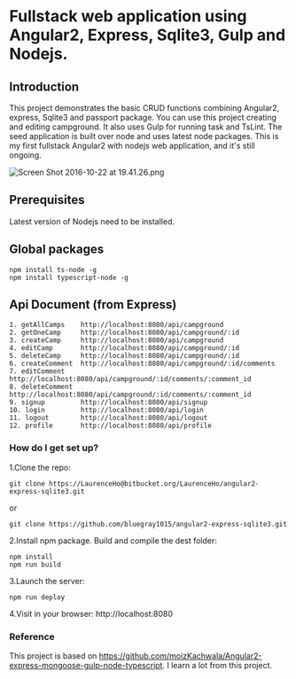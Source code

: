 # Fullstack web application using Angular2, Express, Sqlite3, Gulp and Nodejs.

## Introduction
This project demonstrates the basic CRUD functions combining Angular2, express, Sqlite3 and passport package. You can use this project creating and editing campground. It also uses Gulp for running task and TsLint. The seed application is built over node and uses latest node packages. This is my first fullstack Angular2 with nodejs web application, and it's still ongoing.

![Screen Shot 2016-10-22 at 19.41.26.png](https://bitbucket.org/repo/xbqg8L/images/3489819545-Screen%20Shot%202016-10-22%20at%2019.41.26.png)

## Prerequisites
Latest version of Nodejs need to be installed.

## Global packages
```
npm install ts-node -g
npm install typescript-node -g
```
    
## Api Document (from Express)
```
1. getAllCamps    http://localhost:8080/api/campground
2. getOneCamp     http://localhost:8080/api/campground/:id
3. createCamp     http://localhost:8080/api/campground
4. editCamp       http://localhost:8080/api/campground/:id
5. deleteCamp     http://localhost:8080/api/campground/:id
6. createComment  http://localhost:8080/api/campground/:id/comments
7. editComment    http://localhost:8080/api/campground/:id/comments/:comment_id
8. deleteComment  http://localhost:8080/api/campground/:id/comments/:comment_id
9. signup         http://localhost:8080/api/signup
10. login         http://localhost:8080/api/login
11. logout        http://localhost:8080/api/logout
12. profile       http://localhost:8080/api/profile
```

### How do I get set up? ###

1.Clone the repo: 
```
git clone https://LaurenceHo@bitbucket.org/LaurenceHo/angular2-express-sqlite3.git
```
or
```
git clone https://github.com/bluegray1015/angular2-express-sqlite3.git
```

2.Install npm package. Build and compile the dest folder: 
```
npm install
npm run build
```

3.Launch the server: 
```
npm run deploy
```

4.Visit in your browser: http://localhost:8080

### Reference
This project is based on https://github.com/moizKachwala/Angular2-express-mongoose-gulp-node-typescript. I learn a lot from this project.